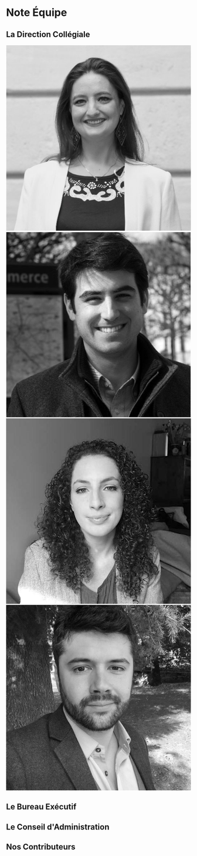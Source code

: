 # Note Équipe

## La Direction Collégiale

[![circle inline p20](./marianne.jpg)](https://www.twitter.com/M_Escurat "Marianne Escurat")
[![circle inline p20](./guillaume.jpg)](https://www.twitter.com/GAuffret "Guillaume Auffret")
[![circle inline p20](./charlotte.jpg)](https://twitter.com/MarelliCha "Charlotte Marelli")
[![circle inline p20](./francois.jpg)](https://twitter.com/fchazal "François Chazal")

## Le Bureau Exécutif

## Le Conseil d'Administration

## Nos Contributeurs

